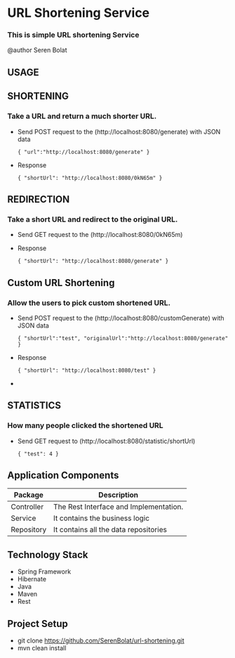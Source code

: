 # URL Shortening Service
### This is simple URL shortening Service

@author Seren Bolat


 
## USAGE
## SHORTENING 
### Take a URL and return a much shorter URL.
 - Send POST request to the (http://<span></span>localhost:8080/generate) with JSON data 
 
    `{
   "url":"http://localhost:8080/generate"
   }` 
   
 - Response
 
    `{
   "shortUrl": "http://localhost:8080/0kN65m"
   }`

## REDIRECTION
### Take a short URL and redirect to the original URL.
- Send GET request to the (http://<span></span>localhost:8080/0kN65m)

- Response

  `{
  "shortUrl": "http://localhost:8080/generate"
  }`

## Custom URL Shortening
###  Allow the users to pick custom shortened URL.
- Send POST request to the (http://<span></span>localhost:8080/customGenerate) with JSON data

  `{
  "shortUrl":"test",
  "originalUrl":"http://localhost:8080/generate"
  }`

- Response

  `{
  "shortUrl": "http://localhost:8080/test"
  }`
- 
## STATISTICS
### How many people clicked the shortened URL

 - Send GET request to (http://<span></span>localhost:8080/statistic/shortUrl)
   
   `{
   "test": 4
   }`

## Application Components

|    Package    |                  Description                 |
|---------------|----------------------------------------------|
|  Controller   |  The Rest Interface and Implementation.      |
|  Service      |  It contains the business logic              |
|  Repository   |  It contains all the data repositories       |

## Technology Stack

- Spring Framework
- Hibernate
- Java 
- Maven
- Rest

## Project Setup

- git clone https://github.com/SerenBolat/url-shortening.git
- mvn clean install

